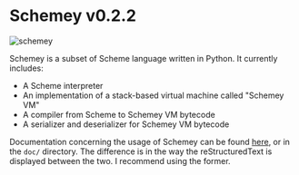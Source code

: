 Schemey v0.2.2
==============

![schemey](https://cloud.githubusercontent.com/assets/24984542/26615530/17a961ea-458d-11e7-8da3-1977979b30a9.gif)


Schemey is a subset of Scheme language written in Python. It currently includes:

* A Scheme interpreter
* An implementation of a stack-based virtual machine called "Schemey VM"
* A compiler from Scheme to Schemey VM bytecode
* A serializer and deserializer for Schemey VM bytecode

Documentation concerning the usage of Schemey can be found [here](https://algerbrex.github.io/Schemey/), or
in the ``doc/`` directory. The difference is in the way the reStructuredText is displayed between the two. I
recommend using the former.
